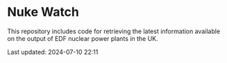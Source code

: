 # Nuke Watch

This repository includes code for retrieving the latest information available on the output of EDF nuclear power plants in the UK.

Last updated: 2024-07-10 22:11